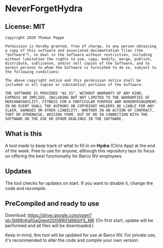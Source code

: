 # NeverForgetHydra
## License: MIT
    Copyright 2020 Thomas Poppe

    Permission is hereby granted, free of charge, to any person obtaining a copy of this software and associated documentation files (the "Software"), to deal in the Software without restriction, including without limitation the rights to use, copy, modify, merge, publish, distribute, sublicense, and/or sell copies of the Software, and to permit persons to whom the Software is furnished to do so, subject to the following conditions:

    The above copyright notice and this permission notice shall be included in all copies or substantial portions of the Software.

    THE SOFTWARE IS PROVIDED "AS IS", WITHOUT WARRANTY OF ANY KIND, EXPRESS OR IMPLIED, INCLUDING BUT NOT LIMITED TO THE WARRANTIES OF MERCHANTABILITY, FITNESS FOR A PARTICULAR PURPOSE AND NONINFRINGEMENT. IN NO EVENT SHALL THE AUTHORS OR COPYRIGHT HOLDERS BE LIABLE FOR ANY CLAIM, DAMAGES OR OTHER LIABILITY, WHETHER IN AN ACTION OF CONTRACT, TORT OR OTHERWISE, ARISING FROM, OUT OF OR IN CONNECTION WITH THE SOFTWARE OR THE USE OR OTHER DEALINGS IN THE SOFTWARE.

## What is this
A tool made to keep track of what to fill in on **Hydra** (Citrix App) at the end of the week.
Free to use for anyone, although this repository lays its focus on offering the best functionality for Barco NV employees.

## Updates
The tool checks for updates on start.
If you want to disable it, change the code and recompile.

## PreCompiled and ready to use
Download: https://drive.google.com/open?id=1bW8nKafGaQjiept200WR01d66ibY5_MK
(On first start, update will be performed and all files will be downloaded.)

Keep in mind, this tool will be updated for use at Barco NV.
For private use, it's recommended to alter the code and compile your own version.

